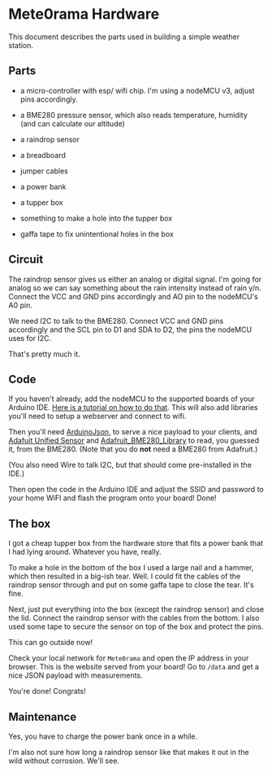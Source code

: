 # Mete0rama Hardware

This document describes the parts used in building a simple weather station.

## Parts

- a micro-controller with esp/ wifi chip. I'm using a nodeMCU v3, adjust pins accordingly.
- a BME280 pressure sensor, which also reads temperature, humidity (and can calculate our altitude)
- a raindrop sensor
- a breadboard
- jumper cables
- a power bank
- a tupper box

- something to make a hole into the tupper box
- gaffa tape to fix unintentional holes in the box

## Circuit

The raindrop sensor gives us either an analog or digital signal. I'm going for analog so we can say something about the rain intensity instead of rain y/n.
Connect the VCC and GND pins accordingly and AO pin to the nodeMCU's A0 pin.

We need I2C to talk to the BME280. Connect VCC and GND pins accordingly and the SCL pin to D1 and SDA to D2, the pins the nodeMCU uses for I2C.

That's pretty much it.

## Code

If you haven't already, add the nodeMCU to the supported boards of your Arduino IDE. [Here is a tutorial on how to do that](https://www.instructables.com/id/Quick-Start-to-Nodemcu-ESP8266-on-Arduino-IDE/).
This will also add libraries you'll need to setup a webserver and connect to wifi.

Then you'll need [ArduinoJson](https://github.com/bblanchon/ArduinoJson), to serve a nice payload to your clients, and [Adafuit Unified Sensor](https://github.com/adafruit/Adafruit_Sensor) and [Adafruit_BME280_Library](https://github.com/adafruit/Adafruit_BME280_Library) to read, you guessed it, from the BME280. (Note that you do **not** need a BME280 from Adafruit.)

(You also need Wire to talk I2C, but that should come pre-installed in the IDE.)

Then open the code in the Arduino IDE and adjust the SSID and password to your home WiFI and flash the program onto your board! Done!

## The box

I got a cheap tupper box from the hardware store that fits a power bank that I had lying around. Whatever you have, really.

To make a hole in the bottom of the box I used a large nail and a hammer, which then resulted in a big-ish tear. Well. I could fit the cables of the raindrop sensor through and put on some gaffa tape to close the tear. It's fine.

Next, just put everything into the box (except the raindrop sensor) and close the lid. Connect the raindrop sensor with the cables from the bottom. I also used some tape to secure the sensor on top of the box and protect the pins.

This can go outside now!

Check your local network for `Mete0rama` and open the IP address in your browser. This is the website served from your board! Go to `/data` and get a nice JSON payload with measurements.

You're done! Congrats!


## Maintenance

Yes, you have to charge the power bank once in a while.

I'm also not sure how long a raindrop sensor like that makes it out in the wild without corrosion. We'll see.
